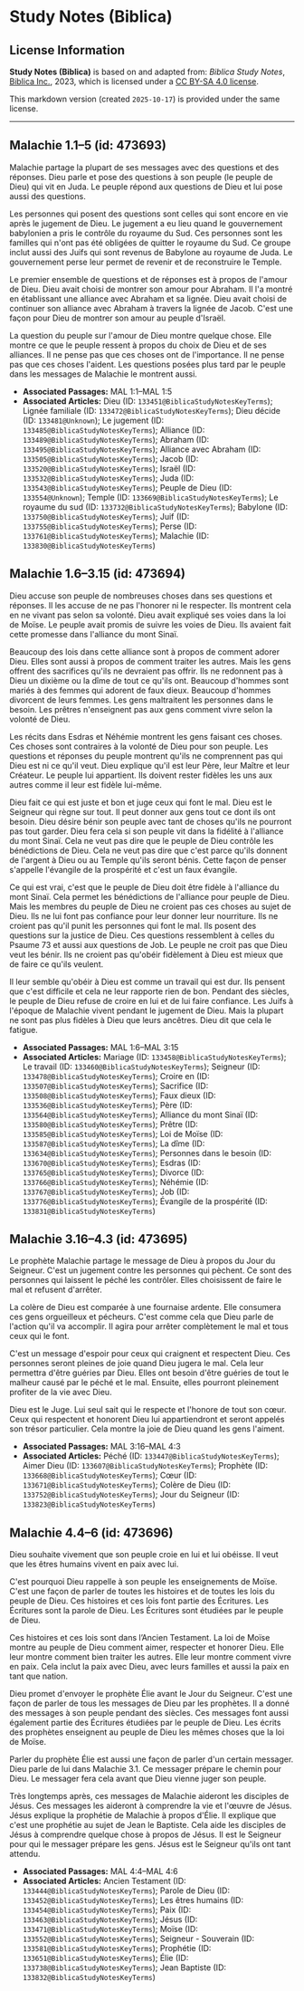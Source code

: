 # Study Notes (Biblica)

## License Information

**Study Notes (Biblica)** is based on and adapted from: _Biblica Study Notes_, [Biblica Inc.](https://www.biblica.com/), 2023, which is licensed under a [CC BY-SA 4.0 license](https://creativecommons.org/licenses/by-sa/4.0/legalcode.en).

This markdown version (created `2025-10-17`) is provided under the same license.



--------------------------------

## Malachie 1.1–5 (id: 473693)

Malachie partage la plupart de ses messages avec des questions et des réponses. Dieu parle et pose des questions à son peuple (le peuple de Dieu) qui vit en Juda. Le peuple répond aux questions de Dieu et lui pose aussi des questions.

Les personnes qui posent des questions sont celles qui sont encore en vie après le jugement de Dieu. Le jugement a eu lieu quand le gouvernement babylonien a pris le contrôle du royaume du Sud. Ces personnes sont les familles qui n'ont pas été obligées de quitter le royaume du Sud. Ce groupe inclut aussi des Juifs qui sont revenus de Babylone au royaume de Juda. Le gouvernement perse leur permet de revenir et de reconstruire le Temple. 

Le premier ensemble de questions et de réponses est à propos de l'amour de Dieu. Dieu avait choisi de montrer son amour pour Abraham. Il l'a montré en établissant une alliance avec Abraham et sa lignée. Dieu avait choisi de continuer son alliance avec Abraham à travers la lignée de Jacob. C'est une façon pour Dieu de montrer son amour au peuple d'Israël.

La question du peuple sur l'amour de Dieu montre quelque chose. Elle montre ce que le peuple ressent à propos du choix de Dieu et de ses alliances. Il ne pense pas que ces choses ont de l'importance. Il ne pense pas que ces choses l'aident. Les questions posées plus tard par le peuple dans les messages de Malachie le montrent aussi.

* **Associated Passages:** MAL 1:1–MAL 1:5
* **Associated Articles:** Dieu (ID: `133451@BiblicaStudyNotesKeyTerms`); Lignée familiale (ID: `133472@BiblicaStudyNotesKeyTerms`); Dieu décide (ID: `133481@Unknown`); Le jugement (ID: `133485@BiblicaStudyNotesKeyTerms`); Alliance (ID: `133489@BiblicaStudyNotesKeyTerms`); Abraham (ID: `133495@BiblicaStudyNotesKeyTerms`); Alliance avec Abraham (ID: `133505@BiblicaStudyNotesKeyTerms`); Jacob (ID: `133520@BiblicaStudyNotesKeyTerms`); Israël (ID: `133532@BiblicaStudyNotesKeyTerms`); Juda (ID: `133543@BiblicaStudyNotesKeyTerms`); Peuple de Dieu (ID: `133554@Unknown`); Temple (ID: `133669@BiblicaStudyNotesKeyTerms`); Le royaume du sud (ID: `133732@BiblicaStudyNotesKeyTerms`); Babylone (ID: `133750@BiblicaStudyNotesKeyTerms`); Juif (ID: `133755@BiblicaStudyNotesKeyTerms`); Perse (ID: `133761@BiblicaStudyNotesKeyTerms`); Malachie (ID: `133830@BiblicaStudyNotesKeyTerms`)

## Malachie 1.6–3.15 (id: 473694)

Dieu accuse son peuple de nombreuses choses dans ses questions et réponses. Il les accuse de ne pas l'honorer ni le respecter. Ils montrent cela en ne vivant pas selon sa volonté. Dieu avait expliqué ses voies dans la loi de Moïse. Le peuple avait promis de suivre les voies de Dieu. Ils avaient fait cette promesse dans l'alliance du mont Sinaï.

Beaucoup des lois dans cette alliance sont à propos de comment adorer Dieu. Elles sont aussi à propos de comment traiter les autres. Mais les gens offrent des sacrifices qu'ils ne devraient pas offrir. Ils ne redonnent pas à Dieu un dixième ou la dîme de tout ce qu'ils ont. Beaucoup d'hommes sont mariés à des femmes qui adorent de faux dieux. Beaucoup d'hommes divorcent de leurs femmes. Les gens maltraitent les personnes dans le besoin. Les prêtres n'enseignent pas aux gens comment vivre selon la volonté de Dieu.

Les récits dans Esdras et Néhémie montrent les gens faisant ces choses. Ces choses sont contraires à la volonté de Dieu pour son peuple. Les questions et réponses du peuple montrent qu'ils ne comprennent pas qui Dieu est ni ce qu'il veut. Dieu explique qu'il est leur Père, leur Maître et leur Créateur. Le peuple lui appartient. Ils doivent rester fidèles les uns aux autres comme il leur est fidèle lui\-même.

Dieu fait ce qui est juste et bon et juge ceux qui font le mal. Dieu est le Seigneur qui règne sur tout. Il peut donner aux gens tout ce dont ils ont besoin. Dieu désire bénir son peuple avec tant de choses qu'ils ne pourront pas tout garder. Dieu fera cela si son peuple vit dans la fidélité à l'alliance du mont Sinaï. Cela ne veut pas dire que le peuple de Dieu contrôle les bénédictions de Dieu. Cela ne veut pas dire que c'est parce qu'ils donnent de l'argent à Dieu ou au Temple qu'ils seront bénis. Cette façon de penser s'appelle l'évangile de la prospérité et c'est un faux évangile.

Ce qui est vrai, c'est que le peuple de Dieu doit être fidèle à l'alliance du mont Sinaï. Cela permet les bénédictions de l'alliance pour peuple de Dieu. Mais les membres du peuple de Dieu ne croient pas ces choses au sujet de Dieu. Ils ne lui font pas confiance pour leur donner leur nourriture. Ils ne croient pas qu'il punit les personnes qui font le mal. Ils posent des questions sur la justice de Dieu. Ces questions ressemblent à celles du Psaume 73 et aussi aux questions de Job. Le peuple ne croit pas que Dieu veut les bénir. Ils ne croient pas qu'obéir fidèlement à Dieu est mieux que de faire ce qu'ils veulent.

Il leur semble qu'obéir à Dieu est comme un travail qui est dur. Ils pensent que c'est difficile et cela ne leur rapporte rien de bon. Pendant des siècles, le peuple de Dieu refuse de croire en lui et de lui faire confiance. Les Juifs à l'époque de Malachie vivent pendant le jugement de Dieu. Mais la plupart ne sont pas plus fidèles à Dieu que leurs ancêtres. Dieu dit que cela le fatigue.

* **Associated Passages:** MAL 1:6–MAL 3:15
* **Associated Articles:** Mariage (ID: `133458@BiblicaStudyNotesKeyTerms`); Le travail (ID: `133460@BiblicaStudyNotesKeyTerms`); Seigneur (ID: `133478@BiblicaStudyNotesKeyTerms`); Croire en (ID: `133507@BiblicaStudyNotesKeyTerms`); Sacrifice (ID: `133508@BiblicaStudyNotesKeyTerms`); Faux dieux (ID: `133536@BiblicaStudyNotesKeyTerms`); Père (ID: `133564@BiblicaStudyNotesKeyTerms`); Alliance du mont Sinaï (ID: `133580@BiblicaStudyNotesKeyTerms`); Prêtre (ID: `133585@BiblicaStudyNotesKeyTerms`); Loi de Moïse (ID: `133587@BiblicaStudyNotesKeyTerms`); La dîme (ID: `133634@BiblicaStudyNotesKeyTerms`); Personnes dans le besoin (ID: `133670@BiblicaStudyNotesKeyTerms`); Esdras (ID: `133765@BiblicaStudyNotesKeyTerms`); Divorce (ID: `133766@BiblicaStudyNotesKeyTerms`); Néhémie (ID: `133767@BiblicaStudyNotesKeyTerms`); Job (ID: `133776@BiblicaStudyNotesKeyTerms`); Évangile de la prospérité (ID: `133831@BiblicaStudyNotesKeyTerms`)

## Malachie 3.16–4.3 (id: 473695)

Le prophète Malachie partage le message de Dieu à propos du Jour du Seigneur. C'est un jugement contre les personnes qui pèchent. Ce sont des personnes qui laissent le péché les contrôler. Elles choisissent de faire le mal et refusent d'arrêter.

La colère de Dieu est comparée à une fournaise ardente. Elle consumera ces gens orgueilleux et pécheurs. C'est comme cela que Dieu parle de l'action qu'il va accomplir. Il agira pour arrêter complètement le mal et tous ceux qui le font.

C'est un message d'espoir pour ceux qui craignent et respectent Dieu. Ces personnes seront pleines de joie quand Dieu jugera le mal. Cela leur permettra d'être guéries par Dieu. Elles ont besoin d'être guéries de tout le malheur causé par le péché et le mal. Ensuite, elles pourront pleinement profiter de la vie avec Dieu.

Dieu est le Juge. Lui seul sait qui le respecte et l'honore de tout son cœur. Ceux qui respectent et honorent Dieu lui appartiendront et seront appelés son trésor particulier. Cela montre la joie de Dieu quand les gens l'aiment.

* **Associated Passages:** MAL 3:16–MAL 4:3
* **Associated Articles:** Péché (ID: `133447@BiblicaStudyNotesKeyTerms`); Aimer Dieu (ID: `133607@BiblicaStudyNotesKeyTerms`); Prophète (ID: `133668@BiblicaStudyNotesKeyTerms`); Cœur (ID: `133671@BiblicaStudyNotesKeyTerms`); Colère de Dieu (ID: `133752@BiblicaStudyNotesKeyTerms`); Jour du Seigneur (ID: `133823@BiblicaStudyNotesKeyTerms`)

## Malachie 4.4–6 (id: 473696)

Dieu souhaite vivement que son peuple croie en lui et lui obéisse. Il veut que les êtres humains vivent en paix avec lui.

C'est pourquoi Dieu rappelle à son peuple les enseignements de Moïse. C'est une façon de parler de toutes les histoires et de toutes les lois du peuple de Dieu. Ces histoires et ces lois font partie des Écritures. Les Écritures sont la parole de Dieu. Les Écritures sont étudiées par le peuple de Dieu.

Ces histoires et ces lois sont dans l’Ancien Testament. La loi de Moïse montre au peuple de Dieu comment aimer, respecter et honorer Dieu. Elle leur montre comment bien traiter les autres. Elle leur montre comment vivre en paix. Cela inclut la paix avec Dieu, avec leurs familles et aussi la paix en tant que nation.

Dieu promet d'envoyer le prophète Élie avant le Jour du Seigneur. C'est une façon de parler de tous les messages de Dieu par les prophètes. Il a donné des messages à son peuple pendant des siècles. Ces messages font aussi également partie des Écritures étudiées par le peuple de Dieu. Les écrits des prophètes enseignent au peuple de Dieu les mêmes choses que la loi de Moïse.

Parler du prophète Élie est aussi une façon de parler d'un certain messager. Dieu parle de lui dans Malachie 3\.1\. Ce messager prépare le chemin pour Dieu. Le messager fera cela avant que Dieu vienne juger son peuple.

Très longtemps après, ces messages de Malachie aideront les disciples de Jésus. Ces messages les aideront à comprendre la vie et l'œuvre de Jésus. Jésus explique la prophétie de Malachie à propos d'Élie. Il explique que c'est une prophétie au sujet de Jean le Baptiste. Cela aide les disciples de Jésus à comprendre quelque chose à propos de Jésus. Il est le Seigneur pour qui le messager prépare les gens. Jésus est le Seigneur qu'ils ont tant attendu.

* **Associated Passages:** MAL 4:4–MAL 4:6
* **Associated Articles:** Ancien Testament (ID: `133444@BiblicaStudyNotesKeyTerms`); Parole de Dieu (ID: `133452@BiblicaStudyNotesKeyTerms`); Les êtres humains (ID: `133454@BiblicaStudyNotesKeyTerms`); Paix (ID: `133463@BiblicaStudyNotesKeyTerms`); Jésus (ID: `133471@BiblicaStudyNotesKeyTerms`); Moïse (ID: `133552@BiblicaStudyNotesKeyTerms`); Seigneur - Souverain (ID: `133581@BiblicaStudyNotesKeyTerms`); Prophétie (ID: `133651@BiblicaStudyNotesKeyTerms`); Élie (ID: `133738@BiblicaStudyNotesKeyTerms`); Jean Baptiste (ID: `133832@BiblicaStudyNotesKeyTerms`)

